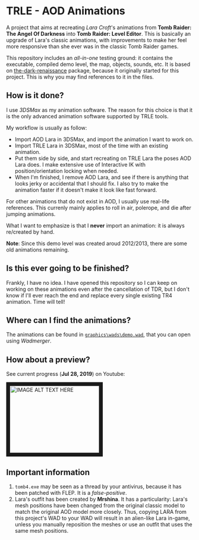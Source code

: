 # TRLE - AOD Animations

A project that aims at recreating *Lara Croft*'s animations from **Tomb Raider: The Angel Of Darkness** into **Tomb Raider: Level Editor**. This is basically an upgrade of Lara's classic animations, with improvements to make her feel more responsive than she ever was in the classic Tomb Raider games.

This repository includes an *all-in-one* testing ground: it contains the executable, compiled demo level, the map, objects, sounds, etc. It is based on [the-dark-renaissance](https://github.com/Castigavi/the-dark-renaissance "the-dark-renaissance: A CANCELLED continuation of Tomb Raider the Angel of Darkness.") package, because it originally started for this project. This is why you may find references to it in the files.

## How is it done?
I use *3DSMax* as my animation software. The reason for this choice is that it is the only advanced animation software supported by TRLE tools.

My workflow is usually as follow:
* Import AOD Lara in 3DSMax, and import the animation I want to work on.
* Import TRLE Lara in 3DSMax, most of the time with an existing animation.
* Put them side by side, and start recreating on TRLE Lara the poses AOD Lara does. I make extensive use of Interactive IK with position/orientation locking when needed.
* When I'm finished, I remove AOD Lara, and see if there is anything that looks jerky or accidental that I should fix. I also try to make the animation faster if it doesn't make it look like fast forward.

For other animations that do not exist in AOD, I usually use real-life references. This currenly mainly applies to roll in air, polerope, and die after jumping animations.

What I want to emphasize is that I **never** import an animation: it is always re/created by hand.

**Note**: Since this demo level was created aroud 2012/2013, there are some old animations remaining.

## Is this ever going to be finished?
Frankly, I have no idea. I have opened this repository so I can keep on working on these animations even after the cancellation of TDR, but I don't know if I'll ever reach the end and replace every single existing TR4 animation. Time will tell!

## Where can I find the animations?
The animations can be found in [`graphics\wads\demo.wad`](graphics/wads), that you can open using *Wadmerger*.

## How about a preview?
See current progress (**Jul 28, 2019**) on Youtube:

<a href="http://www.youtube.com/watch?feature=player_embedded&v=O-3Q1sZRti4
" target="_blank"><img src="https://img.youtube.com/vi/O-3Q1sZRti4/0.jpg" 
alt="IMAGE ALT TEXT HERE" width="240" height="180" border="10" /></a>

## Important information
1. `tomb4.exe` may be seen as a thread by your antivirus, because it has been patched with FLEP. It is a _false-positive_.
2. Lara's outfit has been created by **Mrshina**. It has a particularity: Lara's mesh positions have been changed from the original classic model to match the original AOD model more closely.
   Thus, copying LARA from this project's WAD to your WAD will result in an alien-like Lara in-game, unless you manually reposition the meshes or use an outfit that uses the same mesh positions.
